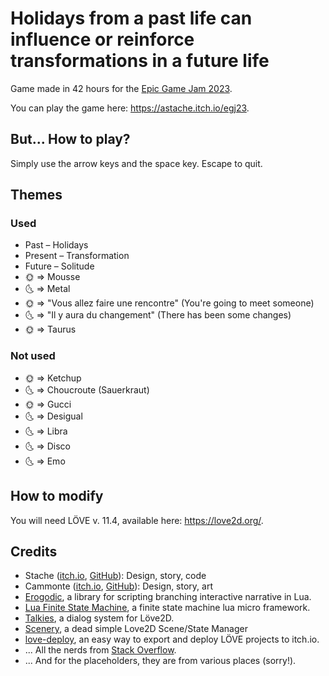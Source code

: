 # Holidays from a past life can influence or reinforce transformations in a future life
Game made in 42 hours for the [Epic Game Jam 2023](https://www.epicgamejam.com/games?edition=97).

You can play the game here: <https://astache.itch.io/egj23>.

## But... How to play?

Simply use the arrow keys and the space key. Escape to quit.

## Themes
### Used

* Past – Holidays
* Present – Transformation
* Future – Solitude
* 🌞 => Mousse
* 🌜 => Metal
* 🌞 => "Vous allez faire une rencontre" (You're going to meet someone)
* 🌜 => "Il y aura du changement" (There has been some changes)
* 🌞 => Taurus

### Not used

* 🌞 => Ketchup
* 🌜 => Choucroute (Sauerkraut)
* 🌞 => Gucci
* 🌜 => Desigual
* 🌜 => Libra
* 🌜 => Disco
* 🌜 => Emo

## How to modify

You will need LÖVE v. 11.4, available here: <https://love2d.org/>.

## Credits

* Stache ([itch.io](https://astache.itch.io/), [GitHub](https://github.com/AMustache)): Design, story, code
* Cammonte ([itch.io](https://cammonte.itch.io/), [GitHub](https://github.com/camonte)): Design, story, art
* [Erogodic](https://github.com/oniietzschan/erogodic), a library for scripting branching interactive narrative in Lua.
* [Lua Finite State Machine](https://github.com/kyleconroy/lua-state-machine), a finite state machine lua micro framework.
* [Talkies](https://github.com/tanema/talkies), a dialog system for Löve2D.
* [Scenery](https://github.com/paltze/scenery), a dead simple Love2D Scene/State Manager
* [love-deploy](https://github.com/tducasse/love-deploy/), an easy way to export and deploy LÖVE projects to itch.io.
* ... All the nerds from [Stack Overflow](https://stackoverflow.com/).
* ... And for the placeholders, they are from various places (sorry!).
